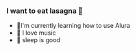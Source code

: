 ### I want to eat lasagna 🖤




- 🌱I'm currently learning how to use Alura
- 🎵 I love music
- 🛌 sleep is good

